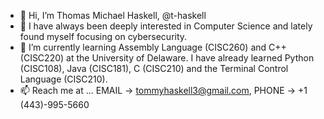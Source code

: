- 👋 Hi, I’m Thomas Michael Haskell, @t-haskell
- 👀 I have always been deeply interested in Computer Science and lately found myself focusing on cybersecurity.
- 🌱 I’m currently learning Assembly Language (CISC260) and C++ (CISC220) at the University of Delaware. I have already learned Python (CISC108), Java (CISC181), C (CISC210) and the Terminal Control Language (CISC210).  
- 📫 Reach me at ... EMAIL -> tommyhaskell3@gmail.com, PHONE -> +1 (443)-995-5660 

<!---
t-haskell/t-haskell is a ✨ special ✨ repository because its `README.md` (this file) appears on your GitHub profile.
You can click the Preview link to take a look at your changes.
--->

